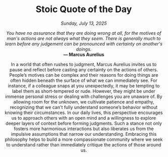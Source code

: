 <h1 align="center">Stoic Quote of the Day</h1>
<p align="center"><em><!--date-start-->Sunday, July 13, 2025<!--date-end--></em></p>
<p align="center">
    <em><!--START_SECTION:quote-text-->
You have no assurance that they are doing wrong at all, for the motives of man's actions are not always what they seem. There is generally much to learn before any judgement can be pronounced with certainty on another's doings.
<!--END_SECTION:quote-text--></em><br>
    <strong>— <!--START_SECTION:quote-author-->
Marcus Aurelius
<!--END_SECTION:quote-author--></strong>
</p>

<p align="center" style="max-width:600px;margin:0 auto;">
<!--START_SECTION:quote-interpretation-->
In a world that often rushes to judgment, Marcus Aurelius invites us to pause and reflect before casting any certainty on the actions of others. People’s motives can be complex and their reasons for doing things are often hidden beneath the surface of what we can immediately see. For instance, if a colleague snaps at you unexpectedly, it may be tempting to label them as short-tempered or rude. However, they might be under immense personal stress or dealing with challenges you are unaware of. By allowing room for the unknown, we cultivate patience and empathy, recognizing that we can't fully understand someone’s behavior without knowing their circumstances. In our daily lives, this perspective encourages us to approach others with an open mind and a willingness to explore deeper layers of context before forming judgments. Such a stance not only fosters more harmonious interactions but also liberates us from the impulsive assumptions that narrow our understanding. Embracing this philosophy helps to build a more compassionate community where we seek to understand rather than immediately critique the actions of those around us.
<!--END_SECTION:quote-interpretation-->
</p>
